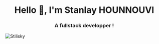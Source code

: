 <h1 align="center">Hello 👋, I'm Stanlay HOUNNOUVI</h1>
<h3 align="center">A fullstack developper !</h3>

<p align="left"> <img src="https://komarev.com/ghpvc/?username=Stilisky&label=Profile%20views&color=0e75b6&style=flat" alt="Stilisky" /> </p>
<!--
**Stilisky/Stilisky** is a ✨ _special_ ✨ repository because its `README.md` (this file) appears on your GitHub profile.

Here are some ideas to get you started:

- 🔭 I’m currently working on ...
- 🌱 I’m currently learning ...
- 👯 I’m looking to collaborate on ...
- 🤔 I’m looking for help with ...
- 💬 Ask me about ...
- 📫 How to reach me: ...
- 😄 Pronouns: ...
- ⚡ Fun fact: ...
-->
